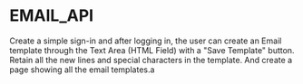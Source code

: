 # EMAIL_API
Create a simple sign-in and after logging in, the user can create an Email template through the Text Area (HTML Field) with a "Save Template" button. Retain all the new lines and special characters in the template. And create a page showing all the email templates.a
